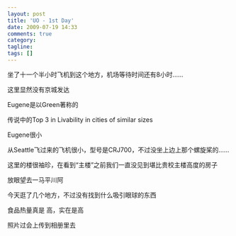 ```yaml
---
layout: post
title: 'UO - 1st Day'
date: 2009-07-19 14:33
comments: true
category: 
tagline: 
tags: []
---
```

    

坐了十一个半小时飞机到这个地方，机场等待时间还有8小时……  
  
这里显然没有京城发达  
  
Eugene是以Green著称的  
  
传说中的Top 3 in Livability in cities of similar sizes  
  
  
Eugene很小  
  
从Seattle飞过来的飞机很小，型号是CRJ700，不过没坐上边上那个螺旋桨的……  
  
这里的楼很袖珍，在看到“主楼”之前我们一直没见到堪比贵校主楼高度的房子  
  
放眼望去一马平川阿  
  
  
今天逛了几个地方，不过没有找到什么吸引眼球的东西  
  
食品热量真是 高，实在是高  
  
  
  
  
照片过会上传到相册里去  

